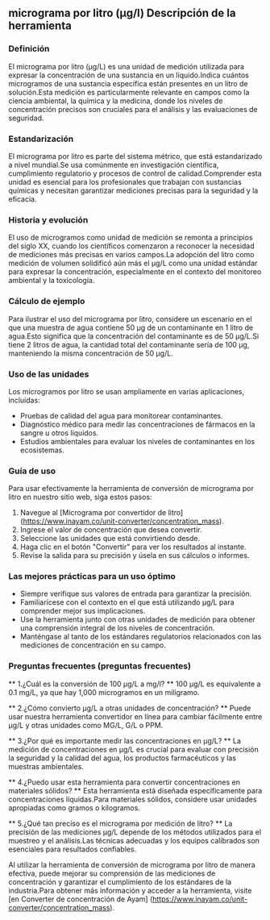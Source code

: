 ## micrograma por litro (µg/l) Descripción de la herramienta

### Definición
El micrograma por litro (µg/L) es una unidad de medición utilizada para expresar la concentración de una sustancia en un líquido.Indica cuántos microgramos de una sustancia específica están presentes en un litro de solución.Esta medición es particularmente relevante en campos como la ciencia ambiental, la química y la medicina, donde los niveles de concentración precisos son cruciales para el análisis y las evaluaciones de seguridad.

### Estandarización
El micrograma por litro es parte del sistema métrico, que está estandarizado a nivel mundial.Se usa comúnmente en investigación científica, cumplimiento regulatorio y procesos de control de calidad.Comprender esta unidad es esencial para los profesionales que trabajan con sustancias químicas y necesitan garantizar mediciones precisas para la seguridad y la eficacia.

### Historia y evolución
El uso de microgramos como unidad de medición se remonta a principios del siglo XX, cuando los científicos comenzaron a reconocer la necesidad de mediciones más precisas en varios campos.La adopción del litro como medición de volumen solidificó aún más el µg/L como una unidad estándar para expresar la concentración, especialmente en el contexto del monitoreo ambiental y la toxicología.

### Cálculo de ejemplo
Para ilustrar el uso del micrograma por litro, considere un escenario en el que una muestra de agua contiene 50 µg de un contaminante en 1 litro de agua.Esto significa que la concentración del contaminante es de 50 µg/L.Si tiene 2 litros de agua, la cantidad total del contaminante sería de 100 µg, manteniendo la misma concentración de 50 µg/L.

### Uso de las unidades
Los microgramos por litro se usan ampliamente en varias aplicaciones, incluidas:
- Pruebas de calidad del agua para monitorear contaminantes.
- Diagnóstico médico para medir las concentraciones de fármacos en la sangre u otros líquidos.
- Estudios ambientales para evaluar los niveles de contaminantes en los ecosistemas.

### Guía de uso
Para usar efectivamente la herramienta de conversión de micrograma por litro en nuestro sitio web, siga estos pasos:
1. Navegue al [Micrograma por convertidor de litro] (https://www.inayam.co/unit-converter/concentration_mass).
2. Ingrese el valor de concentración que desea convertir.
3. Seleccione las unidades que está convirtiendo desde.
4. Haga clic en el botón "Convertir" para ver los resultados al instante.
5. Revise la salida para su precisión y úsela en sus cálculos o informes.

### Las mejores prácticas para un uso óptimo
- Siempre verifique sus valores de entrada para garantizar la precisión.
- Familiarícese con el contexto en el que está utilizando µg/L para comprender mejor sus implicaciones.
- Use la herramienta junto con otras unidades de medición para obtener una comprensión integral de los niveles de concentración.
- Manténgase al tanto de los estándares regulatorios relacionados con las mediciones de concentración en su campo.

### Preguntas frecuentes (preguntas frecuentes)

** 1.¿Cuál es la conversión de 100 µg/L a mg/l? **
100 µg/L es equivalente a 0.1 mg/L, ya que hay 1,000 microgramos en un miligramo.

** 2.¿Cómo convierto µg/L a otras unidades de concentración? **
Puede usar nuestra herramienta convertidor en línea para cambiar fácilmente entre µg/L y otras unidades como MG/L, G/L o PPM.

** 3.¿Por qué es importante medir las concentraciones en µg/L? **
La medición de concentraciones en µg/L es crucial para evaluar con precisión la seguridad y la calidad del agua, los productos farmacéuticos y las muestras ambientales.

** 4.¿Puedo usar esta herramienta para convertir concentraciones en materiales sólidos? **
Esta herramienta está diseñada específicamente para concentraciones líquidas.Para materiales sólidos, considere usar unidades apropiadas como gramos o kilogramos.

** 5.¿Qué tan preciso es el micrograma por medición de litro? **
La precisión de las mediciones µg/L depende de los métodos utilizados para el muestreo y el análisis.Las técnicas adecuadas y los equipos calibrados son esenciales para resultados confiables.

Al utilizar la herramienta de conversión de micrograma por litro de manera efectiva, puede mejorar su comprensión de las mediciones de concentración y garantizar el cumplimiento de los estándares de la industria.Para obtener más información y acceder a la herramienta, visite [en Converter de concentración de Ayam] (https://www.inayam.co/unit-converter/concentration_mass).
